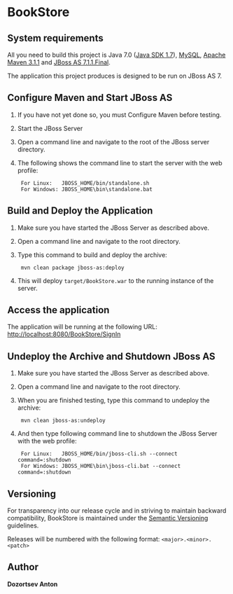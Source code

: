 BookStore
========================


System requirements
-------------------

All you need to build this project is Java 7.0 ([Java SDK 1.7][1]), [MySQL][5], [Apache Maven 3.1.1][2] and [JBoss AS 7.1.1.Final][3].

The application this project produces is designed to be run on JBoss AS 7.

Configure Maven and Start JBoss AS
-------------------------

1. If you have not yet done so, you must Configure Maven before testing.
2. Start the JBoss Server
3. Open a command line and navigate to the root of the JBoss server directory.
4. The following shows the command line to start the server with the web profile:

        For Linux:   JBOSS_HOME/bin/standalone.sh
        For Windows: JBOSS_HOME\bin\standalone.bat

Build and Deploy the Application
--------------------------------

1. Make sure you have started the JBoss Server as described above.
2. Open a command line and navigate to the root directory.
3. Type this command to build and deploy the archive:

        mvn clean package jboss-as:deploy

4. This will deploy `target/BookStore.war` to the running instance of the server.


Access the application
----------------------

The application will be running at the following URL: <http://localhost:8080/BookStore/SignIn>


Undeploy the Archive and Shutdown JBoss AS
--------------------

1. Make sure you have started the JBoss Server as described above.
2. Open a command line and navigate to the root directory.
3. When you are finished testing, type this command to undeploy the archive:

        mvn clean jboss-as:undeploy
        
4. And then type following command line to shutdown the JBoss Server with the web profile:

        For Linux:   JBOSS_HOME/bin/jboss-cli.sh --connect command=:shutdown
        For Windows: JBOSS_HOME\bin\jboss-cli.bat --connect command=:shutdown

Versioning
----------

For transparency into our release cycle and in striving to maintain backward compatibility,
BookStore is maintained under the [Semantic Versioning][4] guidelines.

Releases will be numbered with the following format: `<major>.<minor>.<patch>`

Author
------

**Dozortsev Anton**


[1]: http://www.oracle.com/technetwork/java/javase/downloads/jdk7-downloads-1880260.
[2]: http://maven.apache.org/download.cgi
[3]: http://www.jboss.org/jbossas/downloads/
[4]: http://semver.org/
[5]: http://dev.mysql.com/downloads/mysql/#current-tab